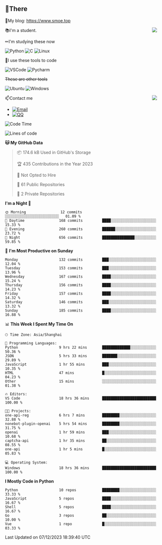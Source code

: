 
## 👏There

📰My blog: https://www.smoe.top

<img align="right" src="https://github-readme-stats.vercel.app/api/top-langs/?username=AkashiCoin"/>


📚I'm a student.

✏I'm studying these now

![Python](https://img.shields.io/badge/-Python-blue?style=flat-square&logo=Python&logoColor=fff)
![C](https://img.shields.io/badge/-C-585858?style=flat-square&logo=C&logoColor=fff)
![Linux](https://img.shields.io/badge/-Linux-black?style=flat-square&logo=Linux&logoColor=fff)

🔨I use these tools to code

![VSCode](https://img.shields.io/badge/-VSCode-blue?style=flat-square&logo=visualstudiocode&logoColor=fff)
![Pycharm](https://img.shields.io/badge/-Pycharm-green?style=flat-square&logo=pycharm&logoColor=fff)

 ~~These are other tools~~

![Ubuntu](https://img.shields.io/badge/-Ubuntu-orange?style=flat-square&logo=Ubuntu&logoColor=fff)
![Windows](https://img.shields.io/badge/-Windows-blue?style=flat-square&logo=Windows&logoColor=fff)

<img align="right" src="https://github-readme-stats.vercel.app/api?username=AkashiCoin" />


📫Contact me

* [![Email](https://img.shields.io/badge/Email-l1040186796@gmail.com-1?style=social&logoColor=fff)](mailto:l1040186796@gmail.com)
* [![QQ](https://img.shields.io/badge/QQ-1040186796-1?style=social&logoColor=fff)](tencent://AddContact/?fromId=45&fromSubId=1&subcmd=all&uin=1040186796&website=www.oicqzone.com)

<!--START_SECTION:waka-->
![Code Time](http://img.shields.io/badge/Code%20Time-1%2C076%20hrs%2050%20mins-blue)

![Lines of code](https://img.shields.io/badge/From%20Hello%20World%20I%27ve%20Written-260.0%20thousand%20lines%20of%20code-blue)

**🐱 My GitHub Data** 

> 📦 174.6 kB Used in GitHub's Storage 
 > 
> 🏆 435 Contributions in the Year 2023
 > 
> 🚫 Not Opted to Hire
 > 
> 📜 61 Public Repositories 
 > 
> 🔑 2 Private Repositories 
 > 
**I'm a Night 🦉** 

```text
🌞 Morning                12 commits          ░░░░░░░░░░░░░░░░░░░░░░░░░   01.09 % 
🌆 Daytime                168 commits         ████░░░░░░░░░░░░░░░░░░░░░   15.33 % 
🌃 Evening                260 commits         ██████░░░░░░░░░░░░░░░░░░░   23.72 % 
🌙 Night                  656 commits         ███████████████░░░░░░░░░░   59.85 % 
```
📅 **I'm Most Productive on Sunday** 

```text
Monday                   132 commits         ███░░░░░░░░░░░░░░░░░░░░░░   12.04 % 
Tuesday                  153 commits         ███░░░░░░░░░░░░░░░░░░░░░░   13.96 % 
Wednesday                167 commits         ████░░░░░░░░░░░░░░░░░░░░░   15.24 % 
Thursday                 156 commits         ████░░░░░░░░░░░░░░░░░░░░░   14.23 % 
Friday                   157 commits         ████░░░░░░░░░░░░░░░░░░░░░   14.32 % 
Saturday                 146 commits         ███░░░░░░░░░░░░░░░░░░░░░░   13.32 % 
Sunday                   185 commits         ████░░░░░░░░░░░░░░░░░░░░░   16.88 % 
```


📊 **This Week I Spent My Time On** 

```text
🕑︎ Time Zone: Asia/Shanghai

💬 Programming Languages: 
Python                   9 hrs 22 mins       █████████████░░░░░░░░░░░░   50.36 % 
JSON                     5 hrs 33 mins       ███████░░░░░░░░░░░░░░░░░░   29.89 % 
JavaScript               1 hr 55 mins        ███░░░░░░░░░░░░░░░░░░░░░░   10.35 % 
HTML                     47 mins             █░░░░░░░░░░░░░░░░░░░░░░░░   04.23 % 
Other                    15 mins             ░░░░░░░░░░░░░░░░░░░░░░░░░   01.38 % 

🔥 Editors: 
VS Code                  18 hrs 36 mins      █████████████████████████   100.00 % 

🐱‍💻 Projects: 
one-api-reg              6 hrs 7 mins        ████████░░░░░░░░░░░░░░░░░   32.88 % 
nonebot-plugin-openai    5 hrs 54 mins       ████████░░░░░░░░░░░░░░░░░   31.75 % 
openai                   1 hr 59 mins        ███░░░░░░░░░░░░░░░░░░░░░░   10.68 % 
captcha-api              1 hr 35 mins        ██░░░░░░░░░░░░░░░░░░░░░░░   08.55 % 
one-api                  1 hr 5 mins         █░░░░░░░░░░░░░░░░░░░░░░░░   05.83 % 

💻 Operating System: 
Windows                  18 hrs 36 mins      █████████████████████████   100.00 % 
```

**I Mostly Code in Python** 

```text
Python                   10 repos            ████████░░░░░░░░░░░░░░░░░   33.33 % 
JavaScript               5 repos             ████░░░░░░░░░░░░░░░░░░░░░   16.67 % 
Shell                    5 repos             ████░░░░░░░░░░░░░░░░░░░░░   16.67 % 
Go                       3 repos             ██░░░░░░░░░░░░░░░░░░░░░░░   10.00 % 
Vue                      1 repo              █░░░░░░░░░░░░░░░░░░░░░░░░   03.33 % 
```




 Last Updated on 07/12/2023 18:39:40 UTC
<!--END_SECTION:waka-->
